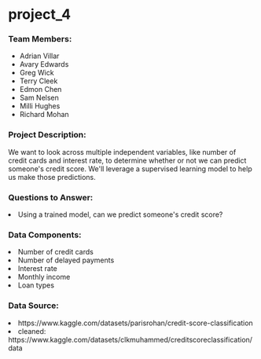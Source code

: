 # project_4

<h3>Team Members:</h3>

  - Adrian Villar
  - Avary Edwards
  - Greg Wick
  - Terry Cleek
  - Edmon Chen
  - Sam Nelsen
  - Milli Hughes
  - Richard Mohan


<h3>Project Description:</h3>

We want to look across multiple independent variables, like number of credit cards and interest rate, to determine whether or not we can predict someone's credit score. We'll leverage a supervised learning model to help us make those predictions. 

<h3>Questions to Answer:</h3>
  <li>Using a trained model, can we predict someone's credit score?</li>

<h3>Data Components:</h3>
  <li>Number of credit cards</li>
  <li>Number of delayed payments</li>
  <li>Interest rate</li>
  <li>Monthly income</li>
  <li>Loan types</li>


<h3>Data Source:</h3>

<li>https://www.kaggle.com/datasets/parisrohan/credit-score-classification</li>
<li>cleaned: https://www.kaggle.com/datasets/clkmuhammed/creditscoreclassification/data</li>

